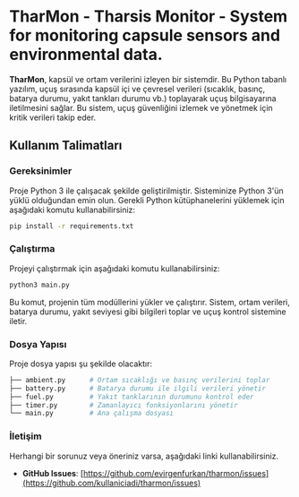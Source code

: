 # TharMon - Tharsis Monitor - System for monitoring capsule sensors and environmental data.

**TharMon**, kapsül ve ortam verilerini izleyen bir sistemdir. Bu Python tabanlı yazılım, uçuş sırasında kapsül içi ve çevresel verileri (sıcaklık, basınç, batarya durumu, yakıt tankları durumu vb.) toplayarak uçuş bilgisayarına iletilmesini sağlar. Bu sistem, uçuş güvenliğini izlemek ve yönetmek için kritik verileri takip eder.

## Kullanım Talimatları

### Gereksinimler

Proje Python 3 ile çalışacak şekilde geliştirilmiştir. Sisteminize Python 3'ün yüklü olduğundan emin olun. Gerekli Python kütüphanelerini yüklemek için aşağıdaki komutu kullanabilirsiniz:


```bash
pip install -r requirements.txt
```
### Çalıştırma
Projeyi çalıştırmak için aşağıdaki komutu kullanabilirsiniz:
```bash
python3 main.py

```
Bu komut, projenin tüm modüllerini yükler ve çalıştırır. Sistem, ortam verileri, batarya durumu, yakıt seviyesi gibi bilgileri toplar ve uçuş kontrol sistemine iletir.

### Dosya Yapısı
Proje dosya yapısı şu şekilde olacaktır:
```bash
├── ambient.py      # Ortam sıcaklığı ve basınç verilerini toplar
├── battery.py      # Batarya durumu ile ilgili verileri yönetir
├── fuel.py         # Yakıt tanklarının durumunu kontrol eder
├── timer.py        # Zamanlayıcı fonksiyonlarını yönetir
└── main.py         # Ana çalışma dosyası
```
### İletişim

Herhangi bir sorunuz veya öneriniz varsa, aşağıdaki linki kullanabilirsiniz.
- **GitHub Issues**: [https://github.com/evirgenfurkan/tharmon/issues](https://github.com/kullaniciadi/tharmon/issues)
